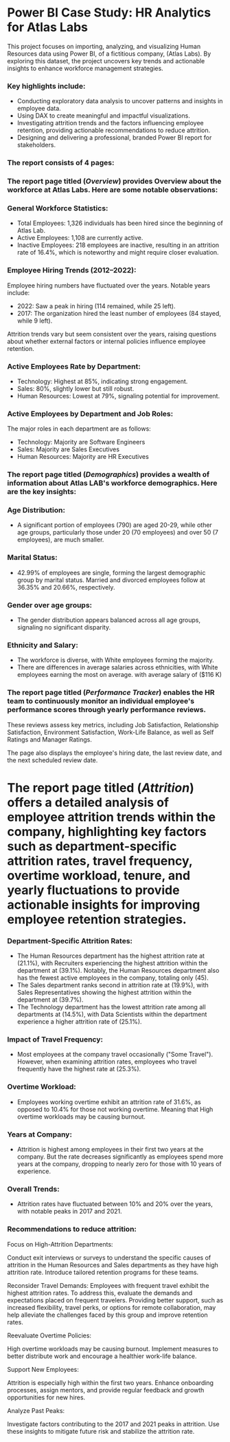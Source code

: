 # Power BI Case Study: HR Analytics for Atlas Labs

This project focuses on importing, analyzing, and visualizing Human Resources data using Power BI, of a fictitious company, (Atlas Labs). By exploring this dataset, the project uncovers key trends and actionable insights to enhance workforce management strategies.

### Key highlights include:

* Conducting exploratory data analysis to uncover patterns and insights in employee data.
* Using DAX to create meaningful and impactful visualizations.
* Investigating attrition trends and the factors influencing employee retention, providing actionable recommendations to reduce attrition.
* Designing and delivering a professional, branded Power BI report for stakeholders.



### The report consists of 4 pages:

### The report page titled (*Overview*) provides Overview about the workforce at Atlas Labs. Here are some notable observations:

### General Workforce Statistics:
* Total Employees: 1,326 individuals has been hired since the beginning of Atlas Lab.
* Active Employees: 1,108 are currently active.
* Inactive Employees: 218 employees are inactive, resulting in an attrition rate of 16.4%, which is noteworthy and might require closer evaluation.

### Employee Hiring Trends (2012–2022):
Employee hiring numbers have fluctuated over the years. Notable years include:

* 2022: Saw a peak in hiring (114 remained, while 25 left).
* 2017: The organization hired the least number of employees (84 stayed, while 9 left).

Attrition trends vary but seem consistent over the years, raising questions about whether external factors or internal policies influence employee retention.

### Active Employees Rate by Department:
* Technology: Highest at 85%, indicating strong engagement.
* Sales: 80%, slightly lower but still robust.
* Human Resources: Lowest at 79%, signaling potential for improvement.

### Active Employees by Department and Job Roles:
The major roles in each department are as follows:
* Technology: Majority are Software Engineers
* Sales: Majority are Sales Executives
* Human Resources: Majority are HR Executives


### The report page titled (*Demographics*) provides a wealth of information about Atlas LAB's workforce demographics. Here are the key insights:

### Age Distribution:
* A significant portion of employees (790) are aged 20-29, while other age groups, particularly those under 20 (70 employees) and over 50 (7 employees), are much smaller.

### Marital Status:
* 42.99% of employees are single, forming the largest demographic group by marital status. Married and divorced employees follow at 36.35% and 20.66%, respectively.

### Gender over age groups:
* The gender distribution appears balanced across all age groups, signaling no significant disparity.

### Ethnicity and Salary:

* The workforce is diverse, with White employees forming the majority.
* There are differences in average salaries across ethnicities, with White employees earning the most on average. with average salary of ($116 K)



### The report page titled (*Performance Tracker*) enables the HR team to continuously monitor an individual employee's performance scores through yearly performance reviews.
These reviews assess key metrics, including Job Satisfaction, Relationship Satisfaction, Environment Satisfaction, Work-Life Balance, as well as Self Ratings and Manager Ratings.

The page also displays the employee's hiring date, the last review date, and the next scheduled review date.




# The report page titled (*Attrition*) offers a detailed analysis of employee attrition trends within the company, highlighting key factors such as department-specific attrition rates, travel frequency, overtime workload, tenure, and yearly fluctuations to provide actionable insights for improving employee retention strategies.

### Department-Specific Attrition Rates:
* The Human Resources department has the highest attrition rate at (21.1%), with Recruiters experiencing the highest attrition within the department at (39.1%). Notably, the Human Resources department also has the fewest active employees in the company, totaling only (45).
* The Sales department ranks second in attrition rate at (19.9%), with Sales Representatives showing the highest attrition within the department at (39.7%).
* The Technology department has the lowest attrition rate among all departments at (14.5%), with Data Scientists within the department experience a higher attrition rate of (25.1%).

### Impact of Travel Frequency:

* Most employees at the company travel occasionally ("Some Travel"). However, when examining attrition rates, employees who travel frequently have the highest rate at (25.3%).

### Overtime Workload:

* Employees working overtime exhibit an attrition rate of 31.6%, as opposed to 10.4% for those not working overtime. Meaning that High overtime workloads may be causing burnout.

### Years at Company:

* Attrition is highest among employees in their first two years at the company. But the rate decreases significantly as employees spend more years at the company, dropping to nearly zero for those with 10 years of experience.


### Overall Trends:

* Attrition rates have fluctuated between 10% and 20% over the years, with notable peaks in 2017 and 2021. 





### Recommendations to reduce attrition:

Focus on High-Attrition Departments:

Conduct exit interviews or surveys to understand the specific causes of attrition in the Human Resources and Sales departments as they have high attrition rate. Introduce tailored retention programs for these teams.

Reconsider Travel Demands:
Employees with frequent travel exhibit the highest attrition rates. To address this, evaluate the demands and expectations placed on frequent travelers. Providing better support, such as increased flexibility, travel perks, or options for remote collaboration, may help alleviate the challenges faced by this group and improve retention rates.

Reevaluate Overtime Policies:

High overtime workloads may be causing burnout. Implement measures to better distribute work and encourage a healthier work-life balance.

Support New Employees:

Attrition is especially high within the first two years. Enhance onboarding processes, assign mentors, and provide regular feedback and growth opportunities for new hires.

Analyze Past Peaks:

Investigate factors contributing to the 2017 and 2021 peaks in attrition. Use these insights to mitigate future risk and stabilize the attrition rate.




